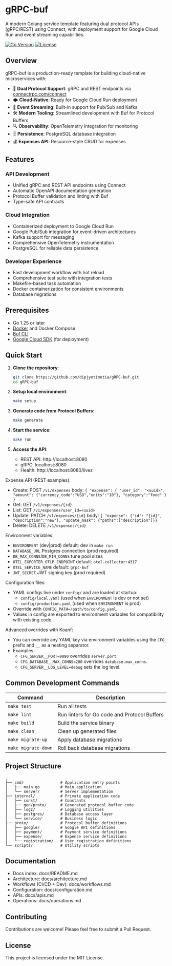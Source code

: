 # gRPC-buf

A modern Golang service template featuring dual protocol APIs (gRPC/REST) using Connect, with deployment support for Google Cloud Run and event streaming capabilities.

[![Go Version](https://img.shields.io/github/go-mod/go-version/dipjyotimetia/gRPC-buf)](go.mod)
[![License](https://img.shields.io/github/license/dipjyotimetia/gRPC-buf)](LICENSE)

## Overview

gRPC-buf is a production-ready template for building cloud-native microservices with:

- 🚀 **Dual Protocol Support**: gRPC and REST endpoints via [connectrpc.com/connect](https://connectrpc.com)
- 🌩️ **Cloud-Native**: Ready for Google Cloud Run deployment
- 📨 **Event Streaming**: Built-in support for Pub/Sub and Kafka
- 🛠️ **Modern Tooling**: Streamlined development with Buf for Protocol Buffers
- 🔍 **Observability**: OpenTelemetry integration for monitoring
- 🗄️ **Persistence**: PostgreSQL database integration
- 💰 **Expenses API**: Resource-style CRUD for expenses

## Features

### API Development
- Unified gRPC and REST API endpoints using Connect
- Automatic OpenAPI documentation generation
- Protocol Buffer validation and linting with Buf
- Type-safe API contracts

### Cloud Integration
- Containerized deployment to Google Cloud Run
- Google Pub/Sub integration for event-driven architectures
- Kafka support for messaging
- Comprehensive OpenTelemetry instrumentation
- PostgreSQL for reliable data persistence

### Developer Experience
- Fast development workflow with hot reload
- Comprehensive test suite with integration tests
- Makefile-based task automation
- Docker containerization for consistent environments
- Database migrations

## Prerequisites

- Go 1.25 or later
- [Docker](https://docs.docker.com/get-docker/) and Docker Compose
- [Buf CLI](https://docs.buf.build/installation)
- [Google Cloud SDK](https://cloud.google.com/sdk/docs/install) (for deployment)

## Quick Start

1. **Clone the repository**:
   ```bash
   git clone https://github.com/dipjyotimetia/gRPC-buf.git
   cd gRPC-buf
   ```

2. **Setup local environment**:
   ```bash
   make setup
   ```

3. **Generate code from Protocol Buffers**:
   ```bash
   make generate
   ```

4. **Start the service**:
   ```bash
   make run
   ```

5. **Access the API**:
   - REST API: http://localhost:8080
   - gRPC: localhost:8080
    - Health: http://localhost:8080/livez

Expense API (REST examples):
- Create: POST `/v1/expenses` body: `{ "expense": { "user_id": "<uuid>", "amount": {"currency_code":"USD","units":"10"}, "category":"food" } }`
- Get: GET `/v1/expenses/{id}`
- List: GET `/v1/expenses?user_id=<uuid>`
- Update: PATCH `/v1/expenses/{id}` body: `{ "expense": {"id": "{id}", "description":"new"}, "update_mask": {"paths":["description"]}}`
- Delete: DELETE `/v1/expenses/{id}`

Environment variables:
- `ENVIRONMENT` (dev|prod) default: dev in `make run`
- `DATABASE_URL` Postgres connection (prod required)
- `DB_MAX_CONNS`/`DB_MIN_CONNS` tune pool sizes
- `OTEL_EXPORTER_OTLP_ENDPOINT` default: `otel-collector:4317`
- `OTEL_SERVICE_NAME` default: `grpc-buf`
- `JWT_SECRET` JWT signing key (prod required)

Configuration files:
- YAML configs live under `config/` and are loaded at startup:
  - `config/local.yaml` (used when `ENVIRONMENT` is dev or not set)
  - `config/production.yaml` (used when `ENVIRONMENT` is prod)
- Override with `CONFIG_PATH=/path/to/config.yaml`.
- Values in config are exported to environment variables for compatibility with existing code.

Advanced overrides with Koanf:
- You can override any YAML key via environment variables using the `CFG_` prefix and `__` as a nesting separator.
- Examples:
  - `CFG_SERVER__PORT=9090` overrides `server.port`.
  - `CFG_DATABASE__MAX_CONNS=200` overrides `database.max_conns`.
  - `CFG_SERVER__LOG_LEVEL=debug` sets the log level.

## Common Development Commands

| Command | Description |
|---------|-------------|
| `make test` | Run all tests |
| `make lint` | Run linters for Go code and Protocol Buffers |
| `make build` | Build the service binary |
| `make clean` | Clean up generated files |
| `make migrate-up` | Apply database migrations |
| `make migrate-down` | Roll back database migrations |

## Project Structure

```
.
├── cmd/                # Application entry points
│   ├── main.go         # Main application
│   └── server/         # Server implementation
├── internal/           # Private application code
│   ├── const/          # Constants
│   ├── gen/proto/      # Generated protocol buffer code
│   ├── logz/           # Logging utilities
│   ├── postgres/       # Database access layer
│   └── service/        # Business logic
├── proto/              # Protocol buffer definitions
│   ├── google/         # Google API definitions
│   ├── payment/        # Payment service definitions
│   ├── expense/        # Expense service definitions
│   └── registration/   # User registration definitions
└── scripts/            # Utility scripts
```

## Documentation

- Docs index: docs/README.md
- Architecture: docs/architecture.md
- Workflows (CI/CD + Dev): docs/workflows.md
- Configuration: docs/configuration.md
- APIs: docs/apis.md
- Operations: docs/operations.md

## Contributing

Contributions are welcome! Please feel free to submit a Pull Request.

## License

This project is licensed under the MIT License.
